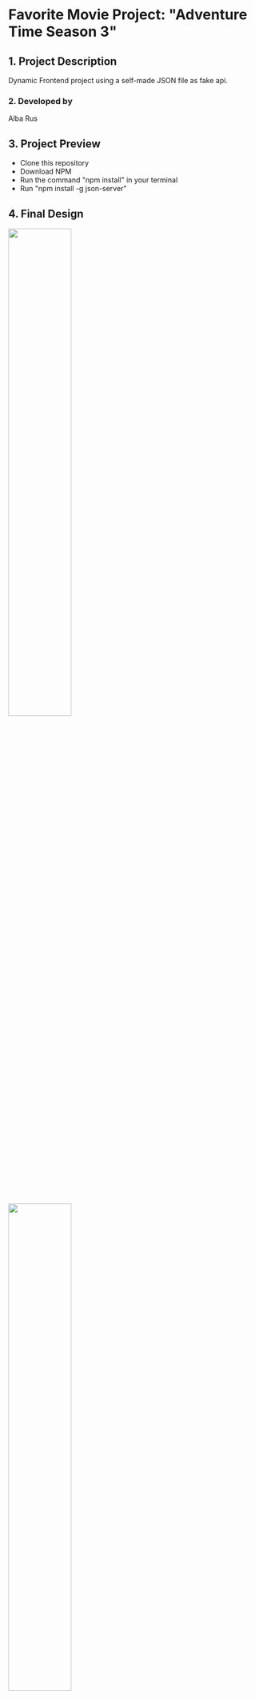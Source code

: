 <h1>Favorite Movie Project: "Adventure Time Season 3"</h1>
<h2>1. Project Description</h2>
<p>Dynamic Frontend project using a self-made JSON file as fake api.</p>

<h3>2. Developed by</h3>
<p>Alba Rus</p>

<h2>3. Project Preview</h2>

<ul>
  <li>Clone this repository </li>
  <li>Download NPM</li>
  <li>Run the command "npm install" in your terminal</li>
  <li>Run "npm install -g json-server"</li>
</ul>

<h2 style>4. Final Design</h2>
<img src="https://user-images.githubusercontent.com/102925388/209415646-2f2e6676-b297-4c68-a35e-261c96b4132b.png" width="50%">
<img src="https://user-images.githubusercontent.com/102925388/209415650-a5b89100-da8b-4faf-8a3e-7faafb084a0b.png" width="50%">



<h2>5. Stacks</h2>

<ul>
<li>HTML5</li>
<li>CSS3</li>
<li>javaScript</li>
<li>Boostrap</li>
</ul>

<h2>6. Methodology:</h2>
<ul>
<li>Individual programming.</li>
</ul>

<h2>7. Next Steps</h2>

<ul>
<li>Asigning random color from a close list to the  episode cards.</li>
<li>Add music that start when the user start the app.</li>
<li>Improve  the app responsiveness.</li>
</ul>
